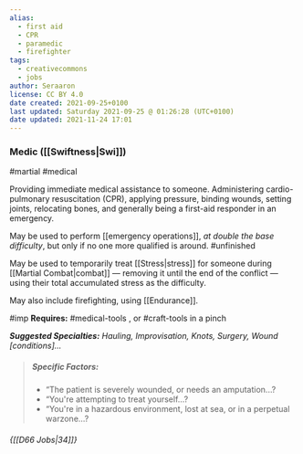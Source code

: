 ```yaml
---
alias:
  - first aid
  - CPR
  - paramedic
  - firefighter
tags:
  - creativecommons
  - jobs
author: Seraaron
license: CC BY 4.0
date created: 2021-09-25+0100
last updated: Saturday 2021-09-25 @ 01:26:28 (UTC+0100)
date updated: 2021-11-24 17:01
---
```


### Medic ([[Swiftness|Swi]])

#martial #medical

Providing immediate medical assistance to someone. Administering cardio-pulmonary resuscitation (CPR), applying pressure, binding wounds, setting joints, relocating bones, and generally being a first-aid responder in an emergency.

May be used to perform [[emergency operations]], *at double the base difficulty*, but only if no one more qualified is around. #unfinished 

May be used to temporarily treat [[Stress|stress]] for someone during [[Martial Combat|combat]] — removing it until the end of the conflict — using their total accumulated stress as the difficulty.

May also include firefighting, using [[Endurance]].

#imp **Requires:** #medical-tools , or #craft-tools in a pinch

_**Suggested Specialties:** Hauling, Improvisation, Knots, Surgery, Wound [conditions]..._

> ##### Specific Factors:
>
> - “The patient is severely wounded, or needs an amputation...?
> - “You're attempting to treat yourself...?
> - “You're in a hazardous environment, lost at sea, or in a perpetual warzone...?

###### {[[D66 Jobs|34]]}
